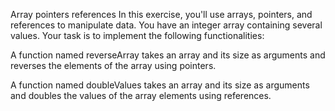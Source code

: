Array pointers references
In this exercise, you'll use arrays, pointers, and references to manipulate data. You have an integer array containing several values. Your task is to implement the following functionalities:

A function named reverseArray takes an array and its size as arguments and reverses the elements of the array using pointers.

A function named doubleValues takes an array and its size as arguments and doubles the values of the array elements using references.

